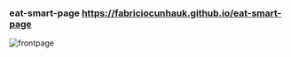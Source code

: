 ### eat-smart-page https://fabriciocunhauk.github.io/eat-smart-page

<img src="./assets/images/frontpage.jpg" alt="frontpage" />

